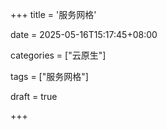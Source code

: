 +++
title = '服务网格'

date = 2025-05-16T15:17:45+08:00

categories = ["云原生"]

tags = ["服务网格"]

draft = true

+++
